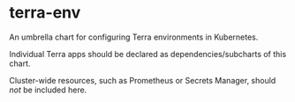 # terra-env

An umbrella chart for configuring Terra environments in Kubernetes.

Individual Terra apps should be declared as dependencies/subcharts of this chart.

Cluster-wide resources, such as Prometheus or Secrets Manager, should _not_ be included here.
